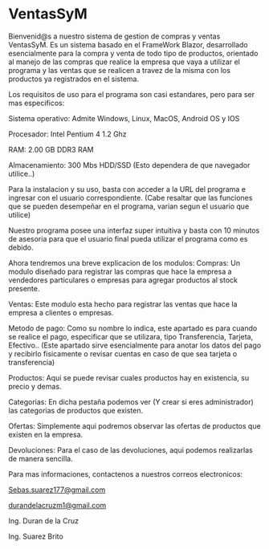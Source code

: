 # VentasSyM
Bienvenid@s a nuestro sistema de gestion de compras y ventas VentasSyM.
Es un sistema basado en el FrameWork Blazor, desarrollado esencialmente para la compra y venta
de todo tipo de productos, orientado al manejo de las compras que realice la empresa que vaya a utilizar 
el programa y las ventas que se realicen a travez de la misma con los productos ya registrados en el sistema.

Los requisitos de uso para el programa son casi estandares, pero para ser mas especificos:


Sistema operativo: Admite Windows, Linux, MacOS, Android OS y IOS

Procesador: Intel Pentium 4 1.2 Ghz

RAM: 2.00 GB DDR3 RAM

Almacenamiento: 300 Mbs HDD/SSD (Esto dependera de que navegador utilice..)



Para la instalacion y su uso, basta con acceder a la URL del programa e ingresar con el usuario correspondiente.
(Cabe resaltar que las funciones que se pueden desempeñar en el programa, varian segun el usuario que utilice)

Nuestro programa posee una interfaz super intuitiva y basta con 10 minutos de asesoria para que el usuario
final pueda utilizar el programa como es debido.

Ahora tendremos una breve explicacion de los modulos:
Compras: Un modulo diseñado para registrar las compras que hace la empresa a vendedores particulares o empresas para agregar productos al stock presente.

Ventas: Este modulo esta hecho para registrar las ventas que hace la empresa a clientes o empresas.

Metodo de pago: Como su nombre lo indica, este apartado es para cuando se realice el pago, especificar que se utilizara, tipo Transferencia, Tarjeta, Efectivo.. (Este apartado sirve esencialmente para anotar los datos del
pago y recibirlo fisicamente o revisar cuentas en caso de que sea tarjeta o transferencia)

Productos: Aqui se puede revisar cuales productos hay en existencia, su precio y demas.

Categorias: En dicha pestaña podemos ver (Y crear si eres administrador) las categorias de productos que existen.

Ofertas: Simplemente aqui podremos observar las ofertas de productos que existen en la empresa.

Devoluciones: Para el caso de las devoluciones, aqui podemos realizarlas de manera sencilla.



Para mas informaciones, contactenos a nuestros correos electronicos:

Sebas.suarez177@gmail.com

durandelacruzm1@gmail.com


Ing. Duran de la Cruz

Ing. Suarez Brito

